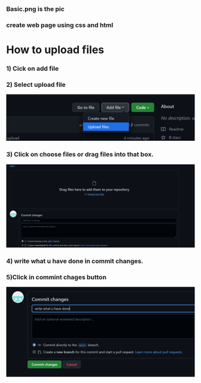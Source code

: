 
### Basic.png is the pic 
### create web page using css and html

# How to upload files
### 1) Cick on add file 

### 2) Select upload file
![1](./read/1.png)

### 3) Click on choose files or drag files into that box.
![2](./read/2.png)

### 4) write what u have done in commit changes.

### 5)Click in commint chages button
![3](./read/3.png)

